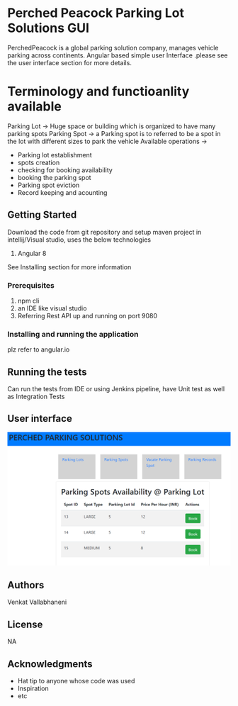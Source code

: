 # Perched Peacock Parking Lot Solutions GUI

PerchedPeacock is a global parking solution company, manages vehicle parking across continents.  Angular based simple user Interface .please see the user interface section for more details.

# Terminology and functioanlity available 

Parking Lot -> Huge space or building which is organized to have many parking spots
Parking Spot -> a Parking spot is to referred to be a spot in the lot with different sizes to park the vehicle
Available operations -> 

<ul>
	<li>Parking lot establishment</li><li> spots creation</li><li>checking for booking availability</li><li>booking the parking spot</li><li>Parking spot eviction</li><li>Record keeping and acounting</li></ul>


## Getting Started

Download the code from git repository and setup maven project in intellij/Visual studio, uses the below technologies
1. Angular 8


See Installing section for more information

### Prerequisites

1. npm cli
2. an IDE like visual studio
3. Referring Rest API up and running on port 9080




### Installing and running the application

plz refer to angular.io

## Running the tests

Can run the tests from IDE or using Jenkins pipeline, have Unit test as well as Integration Tests

## User interface

![picture](/spotbooking.PNG)
## Authors

Venkat Vallabhaneni

## License

NA

## Acknowledgments

* Hat tip to anyone whose code was used
* Inspiration
* etc
